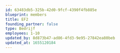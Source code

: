 ```yaml
---
id: 63483db5-325b-42d0-9fcf-4390f4fb885e
blueprint: members
title: EF2
founding_partner: false
type: Bedrijf
employees: 1-10
updated_by: 8d873b47-ad86-4fd3-9e95-27842ea80beb
updated_at: 1655120184
---
```


